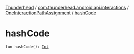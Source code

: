 [Thunderhead](../../index.md) / [com.thunderhead.android.api.interactions](../index.md) / [OneInteractionPathAssignment](index.md) / [hashCode](./hash-code.md)

# hashCode

`fun hashCode(): `[`Int`](https://kotlinlang.org/api/latest/jvm/stdlib/kotlin/-int/index.html)